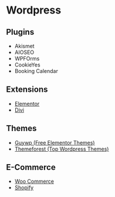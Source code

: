 # Wordpress

## Plugins

- Akismet
- AIOSEO
- WPFOrms
- CookieYes
- Booking Calendar

## Extensions

- [Elementor](https://elementor.com/)
- [Divi](https://divisupreme.com)

## Themes

- [Guywp (Free Elementor Themes)](https://guywp.com/free/)
- [Themeforest (Top Wordpress Themes)](https://themeforest.net/popular_item/by_category?category=wordpress)

## E-Commerce

- [Woo Commerce](https://woocommerce.com/)
- [Shopify](https://www.shopify.com/buy-button/wordpress)

